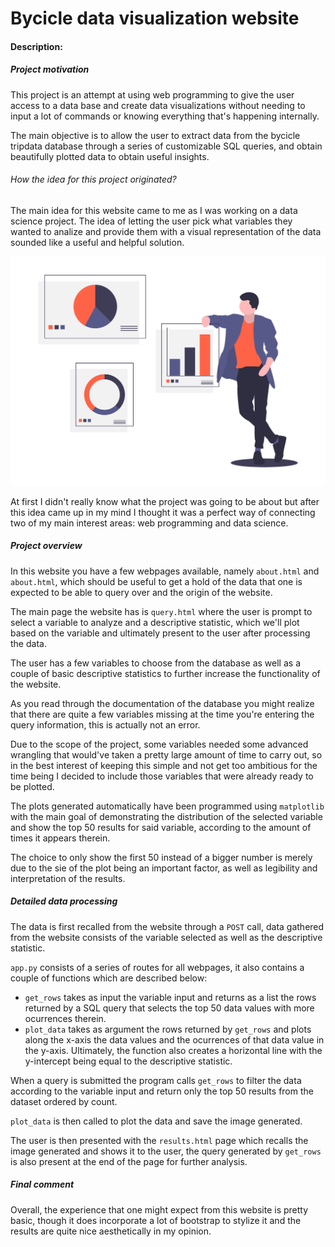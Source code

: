 # Bycicle data visualization website
#### Description:
##### Project motivation
This project is an attempt at using web programming to give the user access to a data base and create data visualizations without needing to input a lot of commands or knowing everything that's happening internally.

The main objective is to allow the user to extract data from the bycicle tripdata database through a series of customizable SQL queries, and obtain beautifully plotted data to obtain useful insights.

###### How the idea for this project originated?
The main idea for this website came to me as I was working on a data science project. The idea of letting the user pick what variables they wanted to analize and provide them with a visual representation of the data sounded like a useful and helpful solution.

![Guy surrounded by data visualizations.](static/images/graphs_vector.png)

At first I didn't really know what the project was going to be about but after this idea came up in my mind I thought it was a perfect way of connecting two of my main interest areas: web programming and data science.

##### Project overview
In this website you have a few webpages available, namely ```about.html``` and ```about.html```, which should be useful to get a hold of the data that one is expected to be able to query over and the origin of the website.

The main page the website has is ```query.html``` where the user is prompt to select a variable to analyze and a descriptive statistic, which we'll plot based on the variable and ultimately present to the user after processing the data.

The user has a few variables to choose from the database as well as a couple of basic descriptive statistics to further increase the functionality of the website.

As you read through the documentation of the database you might realize that there are quite a few variables missing at the time you're entering the query information, this is actually not an error.

Due to the scope of the project, some variables needed some advanced wrangling that would've taken a pretty large amount of time to carry out, so in the best interest of keeping this simple and not get too ambitious for the time being I decided to include those variables that were already ready to be plotted.

The plots generated automatically have been programmed using ```matplotlib``` with the main goal of demonstrating the distribution of the selected variable and show the top 50 results for said variable, according to the amount of times it appears therein.

The choice to only show the first 50 instead of a bigger number is merely due to the sie of the plot being an important factor, as well as legibility and interpretation of the results.

##### Detailed data processing

The data is first recalled from the website through a ```POST``` call, data gathered from the website consists of the variable selected as well as the descriptive statistic.

```app.py``` consists of a series of routes for all webpages, it also contains a couple of functions which are described below:
- ```get_rows``` takes as input the variable input and returns as a list the rows returned by a SQL query that selects the top 50 data values with more ocurrences therein.
- ```plot_data``` takes as argument the rows returned by ```get_rows``` and plots along the x-axis the data values and the ocurrences of that data value in the y-axis. Ultimately, the function also creates a horizontal line with the y-intercept being equal to the descriptive statistic.

When a query is submitted the program calls ```get_rows``` to filter the data according to the variable input and return only the top 50 results from the dataset ordered by count.

```plot_data``` is then called to plot the data and save the image generated.

The user is then presented with the ```results.html``` page which recalls the image generated and shows it to the user, the query generated by ```get_rows``` is also present at the end of the page for further analysis.

##### Final comment

Overall, the experience that one might expect from this website is pretty basic, though it does incorporate a lot of bootstrap to stylize it and the results are quite nice aesthetically in my opinion.
